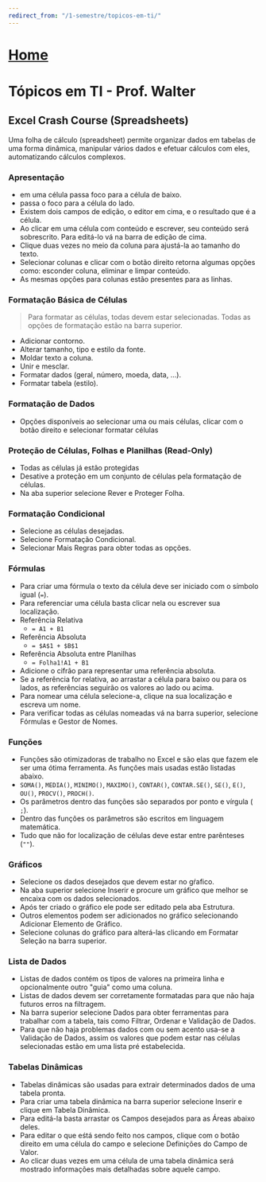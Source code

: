 ```yaml
---
redirect_from: "/1-semestre/topicos-em-ti/"
---
```


# [Home](/engenharia-de-computacao/)

# Tópicos em TI - Prof. Walter

## Excel Crash Course (Spreadsheets)

Uma folha de cálculo (spreadsheet) permite organizar dados em tabelas de uma forma dinâmica, manipular vários dados e efetuar cálculos com eles, automatizando cálculos complexos.

### Apresentação

- <Enter> em uma célula passa foco para a célula de baixo.
- <Tab> passa o foco para a célula do lado.
- Existem dois campos de edição, o editor em cima, e o resultado que é a célula.
- Ao clicar em uma célula com conteúdo e escrever, seu conteúdo será sobrescrito. Para editá-lo vá na barra de edição de cima.
- Clique duas vezes no meio da coluna para ajustá-la ao tamanho do texto.
- Selecionar colunas e clicar com o botão direito retorna algumas opções como: esconder coluna, eliminar e limpar conteúdo.
- As mesmas opções para colunas estão presentes para as linhas.

### Formatação Básica de Células

> Para formatar as células, todas devem estar selecionadas. Todas as opções de formatação estão na barra superior.

- Adicionar contorno.
- Alterar tamanho, tipo e estilo da fonte.
- Moldar texto a coluna.
- Unir e mesclar.
- Formatar dados (geral, número, moeda, data, ...).
- Formatar tabela (estilo).

### Formatação de Dados

- Opções disponíveis ao selecionar uma ou mais células, clicar com o botão direito e selecionar formatar células

### Proteção de Células, Folhas e Planilhas (Read-Only)

- Todas as células já estão protegidas
- Desative a proteção em um conjunto de células pela formatação de células.
- Na aba superior selecione Rever e Proteger Folha.

### Formatação Condicional

- Selecione as células desejadas.
- Selecione Formatação Condicional.
- Selecionar Mais Regras para obter todas as opções.

### Fórmulas

- Para criar uma fórmula o texto da célula deve ser iniciado com o símbolo igual (`=`).
- Para referenciar uma célula basta clicar nela ou escrever sua localização.
- Referência Relativa
  - `= A1 + B1`
- Referência Absoluta
  - `= $A$1 + $B$1`
- Referência Absoluta entre Planilhas
  - `= Folha1!A1 + B1`
- Adicione o cifrão para representar uma referência absoluta.
- Se a referência for relativa, ao arrastar a célula para baixo ou para os lados, as referências seguirão os valores ao lado ou acima.
- Para nomear uma célula selecione-a, clique na sua localização e escreva um nome.
- Para verificar todas as células nomeadas vá na barra superior, selecione Fórmulas e Gestor de Nomes.

### Funções

- Funções são otimizadoras de trabalho no Excel e são elas que fazem ele ser uma ótima ferramenta. As funções mais usadas estão listadas abaixo.
- `SOMA()`, `MEDIA()`, `MINIMO()`, `MAXIMO()`, `CONTAR()`, `CONTAR.SE()`, `SE()`, `E()`, `OU()`, `PROCV()`, `PROCH()`.
- Os parâmetros dentro das funções são separados por ponto e vírgula (
`;`).
- Dentro das funções os parâmetros são escritos em linguagem matemática.
- Tudo que não for localização de células deve estar entre parênteses (`""`).

### Gráficos

- Selecione os dados desejados que devem estar no gŕafico.
- Na aba superior selecione Inserir e procure um gráfico que melhor se encaixa com os dados selecionados.
- Após ter criado o gráfico ele pode ser editado pela aba Estrutura.
- Outros elementos podem ser adicionados no gráfico selecionando Adicionar Elemento de Gráfico.
- Selecione colunas do gráfico para alterá-las clicando em Formatar Seleção na barra superior.

### Lista de Dados

- Listas de dados contém os tipos de valores na primeira linha e opcionalmente outro "guia" como uma coluna.
- Listas de dados devem ser corretamente formatadas para que não haja futuros erros na filtragem.
- Na barra superior selecione Dados para obter ferramentas para trabalhar com a tabela, tais como Filtrar, Ordenar e Validação de Dados.
- Para que não haja problemas dados com ou sem acento usa-se a Validação de Dados, assim os valores que podem estar nas células selecionadas estão em uma lista pré estabelecida.

### Tabelas Dinâmicas

- Tabelas dinâmicas são usadas para extrair determinados dados de uma tabela pronta.
- Para criar uma tabela dinâmica na barra superior selecione Inserir e clique em Tabela Dinâmica.
- Para editá-la basta arrastar os Campos desejados para as Áreas abaixo deles.
- Para editar o que eśtá sendo feito nos campos, clique com o botão direito em uma célula do campo e selecione Definições do  Campo de Valor.
- Ao clicar duas vezes em uma célula de uma tabela dinâmica será mostrado informações mais detalhadas sobre aquele campo.
